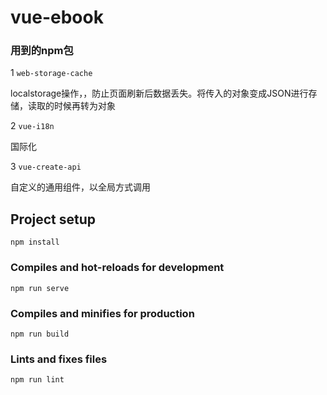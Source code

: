# vue-ebook

### 用到的npm包

 1 `web-storage-cache `

localstorage操作，，防止页面刷新后数据丢失。将传入的对象变成JSON进行存储，读取的时候再转为对象

2 `vue-i18n `

国际化

3 `vue-create-api`

自定义的通用组件，以全局方式调用

## Project setup
```
npm install
```

### Compiles and hot-reloads for development
```
npm run serve
```

### Compiles and minifies for production
```
npm run build
```

### Lints and fixes files
```
npm run lint
```

